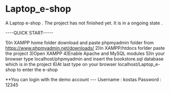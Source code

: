 # Laptop_e-shop
A Laptop e-shop . The project has not finished  yet. It is in a ongoing state .

----QUICK START-----

1)In XAMPP home folder download and paste phpmyadmin folder from https://www.phpmyadmin.net/downloads/
2)In XAMPP/htdocs forlder paste the project
3)Open XAMPP
4)Enable Apache and MySQL modules
5)In your browser type localhost/phpmyadmin and insert the bookstore.sql database which is in the project
6)At last type on your browser localhost/Laptop_e-shop to enter the e-shop

**You can login with the demo account --- Username : kostas
                                          Password : 12345
